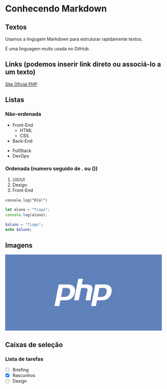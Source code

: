 # Conhecendo Markdown

## Textos
Usamos a lingugem Markdown para estruturar rapidamente textos.

É uma linguagem muito usada no GitHub.

## Links (podemos inserir link direto ou associá-lo a um texto)
[Site Oficial PHP](http://php.net)

## Listas

### Não-ordenada
- Front-End
   - HTML
   - CSS
- Back-End

* FullStack
* DevOps


### Ordenada (numero seguido de . ou ())
1) UX/UI
2) Design 
3) Front-End

`console.log("Olá!")`

```javascript
let aluno = "Tiago";
console.log(aluno);
```

```php
$aluno = "Tiago";
echo $aluno;
```

## Imagens
![LogotipoPHP](php-logo.png)

## Caixas de seleção

### Lista de tarefas

- [ ] Briefing
- [x] Rascunhos
- [ ]  Design
